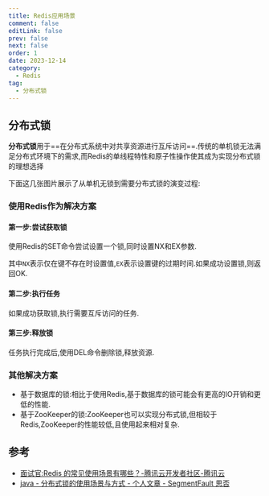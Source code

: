 ```yaml
---
title: Redis应用场景
comment: false
editLink: false
prev: false
next: false
order: 1
date: 2023-12-14
category:
  - Redis
tag:
  - 分布式锁
---
```


## 分布式锁

**分布式锁**用于==在分布式系统中对共享资源进行互斥访问==.传统的单机锁无法满足分布式环境下的需求,而Redis的单线程特性和原子性操作使其成为实现分布式锁的理想选择

下面这几张图片展示了从单机无锁到需要分布式锁的演变过程:
<script setup lang="ts">
const images = [{src:'https://zmesc.oss-cn-hangzhou.aliyuncs.com/notes/单机(无并发).png',alt:'单机(无并发)'},
{src:'https://zmesc.oss-cn-hangzhou.aliyuncs.com/notes/单机(低并发).png',alt:'单机(低并发)'},{src:'https://zmesc.oss-cn-hangzhou.aliyuncs.com/notes/分布式(高并发).png',alt:'分布式(高并发)'}]

</script>


<ImageRenderer :value="images" />

### 使用Redis作为解决方案
#### 第一步:尝试获取锁

使用Redis的SET命令尝试设置一个锁,同时设置NX和EX参数.

其中`NX`表示仅在键不存在时设置值,`EX`表示设置键的过期时间.如果成功设置锁,则返回OK.

#### 第二步:执行任务

如果成功获取锁,执行需要互斥访问的任务.

#### 第三步:释放锁

任务执行完成后,使用DEL命令删除锁,释放资源.

### 其他解决方案

* 基于数据库的锁:相比于使用Redis,基于数据库的锁可能会有更高的IO开销和更低的性能.
* 基于ZooKeeper的锁:ZooKeeper也可以实现分布式锁,但相较于Redis,ZooKeeper的性能较低,且使用起来相对复杂.


## 参考

* [面试官:Redis 的常见使用场景有哪些？-腾讯云开发者社区-腾讯云](https://cloud.tencent.com/developer/article/1867518)
* [java - 分布式锁的使用场景与方式 - 个人文章 - SegmentFault 思否](https://segmentfault.com/a/1190000022935064)
